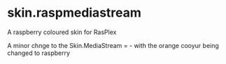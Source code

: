 skin.raspmediastream
====================

A raspberry coloured skin for RasPlex

A minor chnge to the Skin.MediaStream = - with the orange cooyur being changed to raspberry
